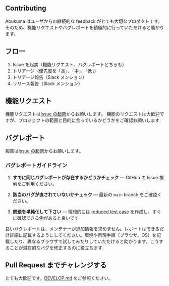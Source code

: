 ## Contributing

Abukuma はユーザからの継続的な feedback がとても大切なプロダクトです。そのため、機能リクエストやバグレポートを積極的に行っていただけると助かります。

## フロー

1. Issue を起票（機能リクエスト、バグレポートどちらも）
2. トリアージ（優先度を「高」、「中」、「低」）
3. トリアージ報告（Slack メンション）
4. リリース報告（Slack メンション）

## 機能リクエスト

機能リクエストは[Issue の起票](https://github.com/giftee/design-system/issues/new/choose)からお願いします。
機能のリクエストは大歓迎ですが、プロジェクトの範囲と目的に合っているかどうかをご確認お願いします.

## バグレポート

報告は[Issue の起票](https://github.com/giftee/design-system/issues/new/choose)からお願いします。

### バグレポートガイドライン

1. **すでに同じバグレポートが存在するかどうかチェック** &mdash; GitHub の Issue 検索をご利用ください。

2. **該当のバグが直されていないかチェック** &mdash; 最新の `main` branch をご確認ください。

3. **問題を単純化して下さい** &mdash; 理想的には [reduced test case](https://css-tricks.com/reduced-test-cases/) を作成し、すぐに確認できる例があると良いです

良いバグレポートは、メンテナーが追加情報を求めません。レポートはできるだけ詳細に記載するようにしてください。環境や再現手順（ブラウザ、OS）を記載したり、異なるブラウザで試してみたりしていただけると助かります。こうすることが潜在的なバグを修正するのに役立ちます.

## Pull Request までチャレンジする

とても大歓迎です。[DEVELOP.md](./DEVELOP.md) をご参照ください。
